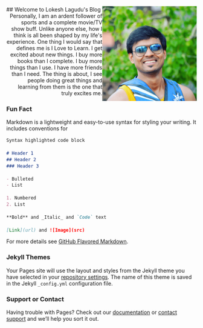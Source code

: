 <div style="float:right"><img src="https://raw.githubusercontent.com/lokeshlagudu/lokeshlagudu.github.io/master/images/IMG_1608.JPG" width="250" height="250"></div>
## Welcome to Lokesh Lagudu's Blog

<div style="text-align: right">Personally, I am an ardent follower of sports and a complete movie/TV show buff. Unlike anyone else, how I think is all been shaped by my life's experience. One thing I would say that defines me is I Love to Learn. I get excited about new things. I buy more books than I complete. I buy more things than I use. I have more friends than I need. The thing is about, I see people doing great things and learning from them is the one that truly excites me.</div>

### Fun Fact

Markdown is a lightweight and easy-to-use syntax for styling your writing. It includes conventions for

```markdown
Syntax highlighted code block

# Header 1
## Header 2
### Header 3

- Bulleted
- List

1. Numbered
2. List

**Bold** and _Italic_ and `Code` text

[Link](url) and ![Image](src)
```

For more details see [GitHub Flavored Markdown](https://guides.github.com/features/mastering-markdown/).

### Jekyll Themes

Your Pages site will use the layout and styles from the Jekyll theme you have selected in your [repository settings](https://github.com/lokeshlagudu/lokeshlagudu.github.io/settings). The name of this theme is saved in the Jekyll `_config.yml` configuration file.

### Support or Contact

Having trouble with Pages? Check out our [documentation](https://help.github.com/categories/github-pages-basics/) or [contact support](https://github.com/contact) and we’ll help you sort it out.

